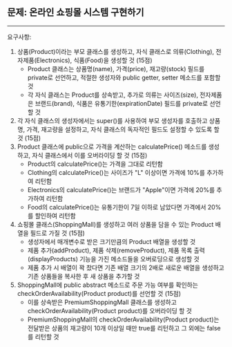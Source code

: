 ## 문제: 온라인 쇼핑몰 시스템 구현하기

---

요구사항:

1. 상품(Product)이라는 부모 클래스를 생성하고, 자식 클래스로 의류(Clothing), 전자제품(Electronics), 식품(Food)을 생성할 것 (15점)
    - Product 클래스는 상품명(name), 가격(price), 재고량(stock) 필드를 private로 선언하고, 적절한 생성자와 public getter, setter 메소드를 포함할 것
    - 각 자식 클래스는 Product를 상속받고, 추가로 의류는 사이즈(size), 전자제품은 브랜드(brand), 식품은 유통기한(expirationDate) 필드를 private로 선언할 것
2. 각 자식 클래스의 생성자에서는 super()를 사용하여 부모 생성자를 호출하고 상품명, 가격, 재고량을 설정하고, 자식 클래스의 독자적인 필드도 설정할 수 있도록 할 것 (15점)
3. Product 클래스에 public으로 가격을 계산하는 calculatePrice() 메소드를 생성하고, 자식 클래스에서 이를 오버라이딩 할 것 (15점)
    - Product의 calculatePrice()는 가격을 그대로 리턴함
    - Clothing의 calculatePrice()는 사이즈가 "L" 이상이면 가격에 10%를 추가하여 리턴함
    - Electronics의 calculatePrice()는 브랜드가 "Apple"이면 가격에 20%를 추가하여 리턴함
    - Food의 calculatePrice()는 유통기한이 7일 이하로 남았다면 가격에서 20%를 할인하여 리턴함
4. 쇼핑몰 클래스(ShoppingMall)를 생성하고 여러 상품을 담을 수 있는 Product 배열을 필드로 가질 것 (15점)
    - 생성자에서 매개변수로 받은 크기만큼의 Product 배열을 생성할 것
    - 제품 추가(addProduct), 제품 삭제(removeProduct), 제품 목록 출력(displayProducts) 기능을 가진 메소드들을 오버로딩으로 생성할 것
    - 제품 추가 시 배열이 꽉 찼다면 기존 배열 크기의 2배로 새로운 배열을 생성하고 기존 상품들을 복사한 후 새 상품을 추가할 것
5. ShoppingMall에 public abstract 메소드로 주문 가능 여부를 확인하는 checkOrderAvailability(Product product)를 선언할 것 (15점)
    - 이를 상속받은 PremiumShoppingMall 클래스를 생성하고 checkOrderAvailability(Product product)를 오버라이딩 할 것
    - PremiumShoppingMall의 checkOrderAvailability(Product product)는 전달받은 상품의 재고량이 10개 이상일 때만 true를 리턴하고 그 외에는 false를 리턴할 것